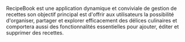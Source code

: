 RecipeBook est une application dynamique et conviviale de gestion de recettes son objectif principal est d'offrir aux utilisateurs la possibilité d'organiser, partager et explorer efficacement des délices culinaires et comportera aussi des fonctionnalités essentielles pour ajouter, éditer et supprimer des recettes.
